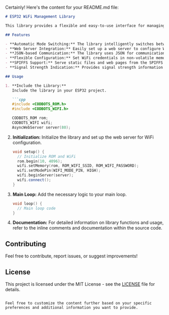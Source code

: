 Certainly! Here's the content for your README.md file:

```markdown
# ESP32 WiFi Management Library

This library provides a flexible and easy-to-use interface for managing WiFi connections on ESP32 devices. It includes features for both Access Point (AP) and Station (STA) modes, allowing your ESP32 to function as a standalone access point or connect to an existing WiFi network.

## Features

- **Automatic Mode Switching:** The library intelligently switches between AP and STA modes based on the configuration and user preferences.
- **Web Server Integration:** Easily set up a web server to configure WiFi settings, view available networks, and monitor connection status.
- **JSON-based Communication:** The library uses JSON for communication, making it compatible with various web-based applications and frameworks.
- **Flexible Configuration:** Set WiFi credentials in non-volatile memory (ROM) and easily switch between different configurations.
- **SPIFFS Support:** Serve static files and web pages from the SPIFFS file system for a customizable web interface.
- **Signal Strength Indication:** Provides signal strength information in descriptive terms (e.g., "Weak," "Strong") and numerical values.

## Usage

1. **Include the Library:**
   Include the library in your ESP32 project.

   ```cpp
   #include <CODBOTS_ROM.h>
   #include <CODBOTS_WIFI.h>

   CODBOTS_ROM rom;
   CODBOTS_WIFI wifi;
   AsyncWebServer server(80);
   ```

2. **Initialization:**
   Initialize the library and set up the web server for WiFi configuration.

   ```cpp
   void setup() {
     // Initialize ROM and WiFi
     rom.begin(10, 4096);
     wifi.setMemory(rom, ROM_WIFI_SSID, ROM_WIFI_PASSWORD);
     wifi.setModePin(WIFI_MODE_PIN, HIGH);
     wifi.beginServer(server);
     wifi.connect();
   }
   ```

3. **Main Loop:**
   Add the necessary logic to your main loop.

   ```cpp
   void loop() {
     // Main loop code
   }
   ```

4. **Documentation:**
   For detailed information on library functions and usage, refer to the inline comments and documentation within the source code.

## Contributing

Feel free to contribute, report issues, or suggest improvements!

## License

This project is licensed under the MIT License - see the [LICENSE](LICENSE) file for details.
```

Feel free to customize the content further based on your specific preferences and additional information you want to provide.